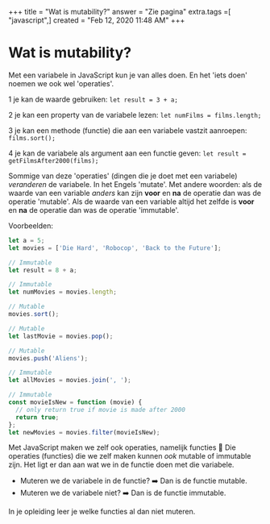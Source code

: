 +++
title = "Wat is mutability?"
answer = "Zie pagina"
extra.tags =[ "javascript",]
created = "Feb 12, 2020 11:48 AM"
+++
# Wat is mutability?


Met een variabele in JavaScript kun je van alles doen. En het 'iets doen' noemen we ook wel 'operaties'.

1 je kan de waarde gebruiken:
`let result = 3 + a;`

2 je kan een property van de variabele lezen:
`let numFilms = films.length;`

3 je kan een methode (functie) die aan een variabele vastzit aanroepen:
`films.sort();`

4 je kan de variabele als argument aan een functie geven:
`let result = getFilmsAfter2000(films);`

Sommige van deze 'operaties' (dingen die je doet met een variabele) *veranderen* de variabele. In het Engels 'mutate'. Met andere woorden: als de waarde van een variable *anders* kan zijn **voor** en **na** de operatie dan was de operatie 'mutable'. Als de waarde van een variable altijd het zelfde is **voor** en **na** de operatie dan was de operatie 'immutable'. 

Voorbeelden:

```js
let a = 5;
let movies = ['Die Hard', 'Robocop', 'Back to the Future'];

// Immutable
let result = 8 + a;

// Immutable
let numMovies = movies.length;

// Mutable
movies.sort();

// Mutable
let lastMovie = movies.pop();

// Mutable
movies.push('Aliens');

// Immutable
let allMovies = movies.join(', ');

// Immutable
const movieIsNew = function (movie) {
  // only return true if movie is made after 2000
  return true;
};
let newMovies = movies.filter(movieIsNew);
```

Met JavaScript maken we zelf ook operaties, namelijk functies 🎉
Die operaties (functies) die we zelf maken kunnen *ook* mutable of immutable zijn. Het ligt er dan aan wat we in de functie doen met die variabele.
* Muteren we de variabele in de functie?  ➡️ Dan is de functie mutable. 
* Muteren we de variabele niet? ➡️ Dan is de functie immutable.

In je opleiding leer je welke functies al dan niet muteren.
